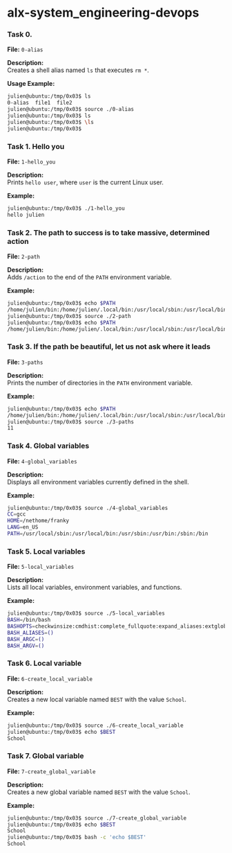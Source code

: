 # alx-system_engineering-devops

### Task 0. <o>

**File:** `0-alias`

**Description:**  
Creates a shell alias named `ls` that executes `rm *`.

**Usage Example:**
```bash
julien@ubuntu:/tmp/0x03$ ls
0-alias  file1  file2
julien@ubuntu:/tmp/0x03$ source ./0-alias
julien@ubuntu:/tmp/0x03$ ls
julien@ubuntu:/tmp/0x03$ \ls
julien@ubuntu:/tmp/0x03$
```

### Task 1. Hello you

**File:** `1-hello_you`

**Description:**  
Prints `hello user`, where `user` is the current Linux user.

**Example:**
```bash
julien@ubuntu:/tmp/0x03$ ./1-hello_you
hello julien
```

### Task 2. The path to success is to take massive, determined action

**File:** `2-path`

**Description:**  
Adds `/action` to the end of the `PATH` environment variable.

**Example:**
```bash
julien@ubuntu:/tmp/0x03$ echo $PATH
/home/julien/bin:/home/julien/.local/bin:/usr/local/sbin:/usr/local/bin:/usr/sbin:/usr/bin:/sbin:/bin:/usr/games:/usr/local/games:/snap/bin
julien@ubuntu:/tmp/0x03$ source ./2-path
julien@ubuntu:/tmp/0x03$ echo $PATH
/home/julien/bin:/home/julien/.local/bin:/usr/local/sbin:/usr/local/bin:/usr/sbin:/usr/bin:/sbin:/bin:/usr/games:/usr/local/games:/snap/bin:/action
```

### Task 3. If the path be beautiful, let us not ask where it leads

**File:** `3-paths`

**Description:**  
Prints the number of directories in the `PATH` environment variable.

**Example:**
```bash
julien@ubuntu:/tmp/0x03$ echo $PATH
/home/julien/bin:/home/julien/.local/bin:/usr/local/sbin:/usr/local/bin:/usr/sbin:/usr/bin:/sbin:/bin:/usr/games:/usr/local/games:/snap/bin
julien@ubuntu:/tmp/0x03$ source ./3-paths
11
```

### Task 4. Global variables

**File:** `4-global_variables`

**Description:**  
Displays all environment variables currently defined in the shell.

**Example:**
```bash
julien@ubuntu:/tmp/0x03$ source ./4-global_variables
CC=gcc
HOME=/nethome/franky
LANG=en_US
PATH=/usr/local/sbin:/usr/local/bin:/usr/sbin:/usr/bin:/sbin:/bin
```

### Task 5. Local variables

**File:** `5-local_variables`

**Description:**  
Lists all local variables, environment variables, and functions.

**Example:**
```bash
julien@ubuntu:/tmp/0x03$ source ./5-local_variables
BASH=/bin/bash
BASHOPTS=checkwinsize:cmdhist:complete_fullquote:expand_aliases:extglob:extquote:force_fignore:histappend:interactive_comments:progcomp:promptvars:sourcepath
BASH_ALIASES=()
BASH_ARGC=()
BASH_ARGV=()
```

### Task 6. Local variable

**File:** `6-create_local_variable`

**Description:**  
Creates a new local variable named `BEST` with the value `School`.

**Example:**
```bash
julien@ubuntu:/tmp/0x03$ source ./6-create_local_variable
julien@ubuntu:/tmp/0x03$ echo $BEST
School
```

### Task 7. Global variable

**File:** `7-create_global_variable`

**Description:**  
Creates a new global variable named `BEST` with the value `School`.

**Example:**
```bash
julien@ubuntu:/tmp/0x03$ source ./7-create_global_variable
julien@ubuntu:/tmp/0x03$ echo $BEST
School
julien@ubuntu:/tmp/0x03$ bash -c 'echo $BEST'
School




